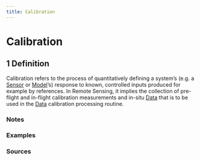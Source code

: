 ```yaml
---
title: Calibration
---
```


# Calibration

## 1 Definition

Calibration refers to the process of quantitatively defining a system’s (e.g. a [Sensor](../sensor) or [Model](../model)’s) response to known, controlled inputs produced for example by references. In Remote Sensing, it implies the collection of pre-flight and in-flight calibration measurements and in-situ [Data](../data) that is to be used in the [Data](../data) calibration processing routine.

### Notes 

### Examples 

### Sources

